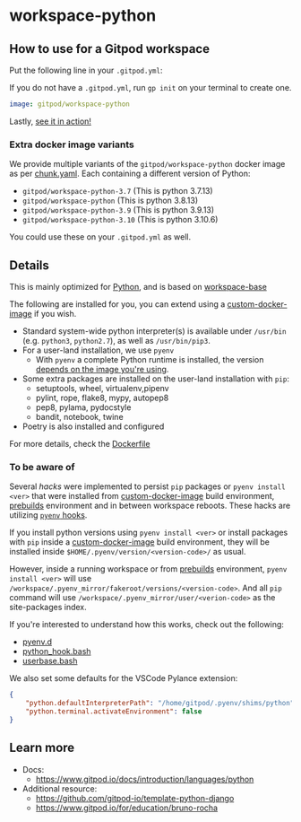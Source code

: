 # workspace-python

## How to use for a Gitpod workspace

Put the following line in your `.gitpod.yml`:

If you do not have a `.gitpod.yml`, run `gp init` on your terminal to create one.

```yaml
image: gitpod/workspace-python
```

Lastly, [see it in action!](https://www.gitpod.io/docs/introduction/learn-gitpod/gitpod-yaml#see-it-in-action)

### Extra docker image variants

We provide multiple variants of the `gitpod/workspace-python` docker image as per [chunk.yaml](./chunk.yaml). Each containing a different version of Python:

- `gitpod/workspace-python-3.7` (This is python 3.7.13)
- `gitpod/workspace-python` (This is python 3.8.13)
- `gitpod/workspace-python-3.9` (This is python 3.9.13)
- `gitpod/workspace-python-3.10` (This is python 3.10.6)

You could use these on your `.gitpod.yml` as well.

## Details

This is mainly optimized for [Python](https://www.python.org/), and is based on [workspace-base](../../base/)

The following are installed for you, you can extend using a [custom-docker-image](https://www.gitpod.io/docs/configure/workspaces/workspace-image#configure-a-custom-dockerfile) if you wish.

- Standard system-wide python interpreter(s) is available under `/usr/bin` (e.g. `python3`, `python2.7`), as well as `/usr/bin/pip3`.
- For a user-land installation, we use `pyenv`
    - With `pyenv` a complete Python runtime is installed, the version [depends on the image you're using](#extra-docker-image-variants).
- Some extra packages are installed on the user-land installation with `pip`:
    - setuptools, wheel, virtualenv,pipenv
    - pylint, rope, flake8, mypy, autopep8
    - pep8, pylama, pydocstyle
    - bandit, notebook, twine
- Poetry is also installed and configured


For more details, check the [Dockerfile](./Dockerfile)

### To be aware of

Several _hacks_ were implemented to persist `pip` packages or `pyenv install <ver>` that were installed from [custom-docker-image](https://www.gitpod.io/docs/configure/workspaces/workspace-image#configure-a-custom-dockerfile) build environment, [prebuilds](https://www.gitpod.io/docs/configure/projects/prebuilds) environment and in between workspace reboots. These hacks are utilizing [`pyenv` hooks](https://github.com/pyenv/pyenv/wiki/Authoring-plugins#pyenv-hooks).

If you install python versions using `pyenv install <ver>` or install packages with `pip` inside a [custom-docker-image](https://www.gitpod.io/docs/configure/workspaces/workspace-image#configure-a-custom-dockerfile) build environment, they will be installed inside `$HOME/.pyenv/version/<version-code>/` as usual.

However, inside a running workspace or from [prebuilds](https://www.gitpod.io/docs/configure/projects/prebuilds) environment, `pyenv install <ver>` will use `/workspace/.pyenv_mirror/fakeroot/versions/<version-code>`. And all `pip` command will use `/workspace/.pyenv_mirror/user/<verion-code>` as the site-packages index.

If you're interested to understand how this works, check out the following:

- [pyenv.d](./pyenv.d/)
- [python_hook.bash](./python_hook.bash)
- [userbase.bash](./userbase.bash)

We also set some defaults for the VSCode Pylance extension:

```json
{
    "python.defaultInterpreterPath": "/home/gitpod/.pyenv/shims/python",
    "python.terminal.activateEnvironment": false
}
```

## Learn more

- Docs:
    - https://www.gitpod.io/docs/introduction/languages/python
- Additional resource:
    - https://github.com/gitpod-io/template-python-django
    - https://www.gitpod.io/for/education/bruno-rocha
